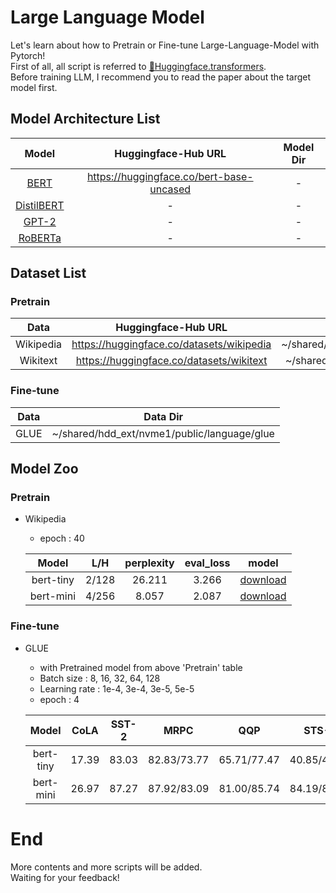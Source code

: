 # Large Language Model
Let's learn about how to Pretrain or Fine-tune Large-Language-Model with Pytorch!\
First of all, all script is referred to [🤗Huggingface.transformers](https://github.com/huggingface/transformers/tree/main).\
Before training LLM, I recommend you to read the paper about the target model first.

## Model Architecture List
|                                                      Model                                                      |            Huggingface-Hub URL            | Model Dir  | 
|:---------------------------------------------------------------------------------------------------------------:|:-----------------------------------------:|:----------:|
|                                 [BERT](https://arxiv.org/pdf/1810.04805v2.pdf)                                  | https://huggingface.co/bert-base-uncased  |     -      |
|                              [DistilBERT](https://arxiv.org/pdf/1910.01108v4.pdf)                               |                     -                     |     -      |
| [GPT-2](https://cdn.openai.com/better-language-models/language_models_are_unsupervised_multitask_learners.pdf)  |                     -                     |     -      |
|                                [RoBERTa](https://arxiv.org/pdf/1907.11692v1.pdf)                                |                     -                     |     -      |


## Dataset List
### Pretrain
|    Data     |             Huggingface-Hub URL             |                      Data Dir                      |
|:-----------:|:-------------------------------------------:|:--------------------------------------------------:|
|  Wikipedia  |  https://huggingface.co/datasets/wikipedia  |  ~/shared/hdd_ext/nvme1/public/language/wikipedia  |
|  Wikitext   |  https://huggingface.co/datasets/wikitext   |  ~/shared/hdd_ext/nvme1/public/language/wikitext   |
### Fine-tune
| Data | Data Dir                                    |
|------|---------------------------------------------|
| GLUE | ~/shared/hdd_ext/nvme1/public/language/glue |

## Model Zoo
### Pretrain
- Wikipedia
  - epoch : 40

  |    Model    |  L/H  | perplexity | eval_loss |                                              model                                             | 
  |:-----------:|:-----:|:----------:|:---------:|:----------------------------------------------------------------------------------------------:|
  |  bert-tiny  | 2/128 |   26.211   |   3.266   | [download](https://drive.google.com/file/d/1R7VYGkFPa41dMzbnEla1TJWBFrYnAU-Y/view?usp=sharing) |
  |  bert-mini  | 4/256 |   8.057    |   2.087   | [download](https://drive.google.com/file/d/1S9GuJG7IPI0ogmXhmbkFqJ8cdFCsY_pJ/view?usp=sharing) |

### Fine-tune
- GLUE
  - with Pretrained model from above 'Pretrain' table
  - Batch size : 8, 16, 32, 64, 128
  - Learning rate : 1e-4, 3e-4, 3e-5, 5e-5
  - epoch : 4

  |   Model    | CoLA  |  SST-2  |     MRPC      |     QQP     |    STS-B    | MNLI  | QNLI  | WNLI  |  RTE  |                                            model                                               |
  |:----------:|:-----:|:-------:|:-------------:|:-----------:|:-----------:|:-----:|:-----:|:-----:|:-----:|:----------------------------------------------------------------------------------------------:|
  | bert-tiny  | 17.39 |  83.03  |  82.83/73.77  | 65.71/77.47 | 40.85/40.28 | 57.31 | 64.29 | 59.15 | 58.84 | [download](https://drive.google.com/file/d/1RyRXSx_9Rew2BTtUPigPhv3SHhMp6PUa/view?usp=sharing) |
  | bert-mini  | 26.97 |  87.27  |  87.92/83.09  | 81.00/85.74 | 84.19/84.44 | 69.06 | 84.26 | 57.75 | 62.09 | [download](https://drive.google.com/file/d/1UJU6vSTPDF67w9ueMfwm4gGUuJl-QYzU/view?usp=sharing) |

# End
More contents and more scripts will be added.\
Waiting for your feedback!
